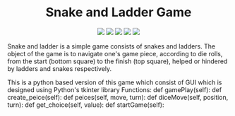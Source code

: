 <h1 align="center" style="margin-top: -4px !important;">Snake and Ladder Game</h1>
<p align="center">
  <img src="https://img.shields.io/badge/build-passing-brightgreen">
  <img src="https://img.shields.io/badge/python-3.8-informational">
  <img src="https://img.shields.io/badge/maintainer-shreya-information">
  <img src="https://img.shields.io/badge/os-windows-brightgreen">
  <img src="https://img.shields.io/badge/contributions-welcome-brightgreen">
</p>

Snake and ladder is a simple game consists of snakes and ladders. The object of the game is to navigate one's game piece, according to die rolls, from the start (bottom square) to the finish (top square), helped or hindered by ladders and snakes respectively.

This is a python based version of this game which consist of GUI which is designed using Python's tkinter library
Functions:
def gamePlay(self):
def create_peice(self):
def peices(self, move, turn):
def diceMove(self, position, turn):
def get_choice(self, value):
def startGame(self):

